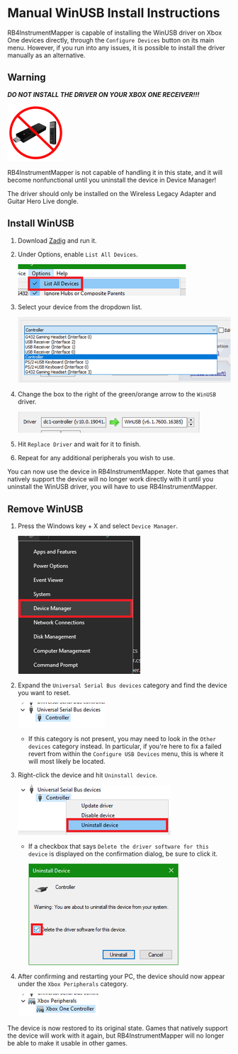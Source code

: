 # Manual WinUSB Install Instructions
<!-- Provided in a separate file to make it less directly visible, as this should ideally only be used as a fallback -->
RB4InstrumentMapper is capable of installing the WinUSB driver on Xbox One devices directly, through the `Configure Devices` button on its main menu. However, if you run into any issues, it is possible to install the driver manually as an alternative.

## Warning

***DO NOT INSTALL THE DRIVER ON YOUR XBOX ONE RECEIVER!!!*** 

![Xbox One receiver; original on left, revision on right.](../Images/WinUSB/no-xbox-one-receiver.png "Xbox One receiver")

RB4InstrumentMapper is not capable of handling it in this state, and it will become nonfunctional until you uninstall the device in Device Manager!

The driver should only be installed on the Wireless Legacy Adapter and Guitar Hero Live dongle.

## Install WinUSB

1. Download [Zadig](https://zadig.akeo.ie/) and run it.
2. Under Options, enable `List All Devices`.

   ![Zadig "List All Devices" button](../Images/WinUSB/Install/zadig-list-all-devices.png)

3. Select your device from the dropdown list.

   ![Zadig device selection](../Images/WinUSB/Install/zadig-select-device.png)

4. Change the box to the right of the green/orange arrow to the `WinUSB` driver.

   ![Zadig driver selection](../Images/WinUSB/Install/zadig-select-driver.png)

5. Hit `Replace Driver` and wait for it to finish.
6. Repeat for any additional peripherals you wish to use.

You can now use the device in RB4InstrumentMapper. Note that games that natively support the device will no longer work directly with it until you uninstall the WinUSB driver, you will have to use RB4InstrumentMapper.

## Remove WinUSB

1. Press the Windows key + X and select `Device Manager`.

   ![Windows + X menu with "Device Manager"](../Images/WinUSB/Uninstall/windows-x-device-manager.png)

2. Expand the `Universal Serial Bus devices` category and find the device you want to reset.

   ![Device Manager: Select USB device](../Images/WinUSB/Uninstall/device-manager-usb-device.png)

   - If this category is not present, you may need to look in the `Other devices` category instead. In particular, if you're here to fix a failed revert from within the `Configure USB Devices` menu, this is where it will most likely be located.

3. Right-click the device and hit `Uninstall device`.

   ![Device Manager: Uninstall USB device](../Images/WinUSB/Uninstall/device-manager-uninstall-device.png)

   - If a checkbox that says `Delete the driver software for this device` is displayed on the confirmation dialog, be sure to click it.

     ![Device Manager: Delete driver software](../Images/WinUSB/Uninstall/device-manager-delete-driver-software.png)

4. After confirming and restarting your PC, the device should now appear under the `Xbox Peripherals` category.

   ![Device Manager: Restored device](../Images/WinUSB/Uninstall/device-manager-restored-device.png)

The device is now restored to its original state. Games that natively support the device will work with it again, but RB4InstrumentMapper will no longer be able to make it usable in other games.
